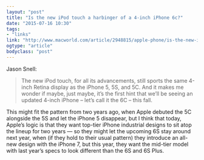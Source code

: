 ```yaml
---
layout: "post"
title: "Is the new iPod touch a harbinger of a 4-inch iPhone 6c?"
date: "2015-07-16 10:30"
tags: 
- "links"
link: "http://www.macworld.com/article/2948815/apple-phone/is-the-new-ipod-touch-a-harbinger-of-a-4-inch-iphone-6c.html"
ogtype: "article"
bodyclass: "post"
---
```


Jason Snell:

> The new iPod touch, for all its advancements, still sports the same 4-inch Retina display as the iPhone 5, 5S, and 5C. And it makes me wonder if maybe, just maybe, it’s the first hint that we’ll be seeing an updated 4-inch iPhone – let’s call it the 6C – this fall.

This might fit the pattern from two years ago, when Apple debuted the 5C alongside the 5S and let the iPhone 5 disappear, but I think that today,  Apple’s logic is that they want top-tier iPhone industrial designs to sit atop the lineup for two years — so they might let the upcoming 6S stay around next year, when (if they hold to their usual pattern) they introduce an all-new design with the iPhone 7, but this year, they want the mid-tier model with last year’s specs to look different than the 6S and 6S Plus.